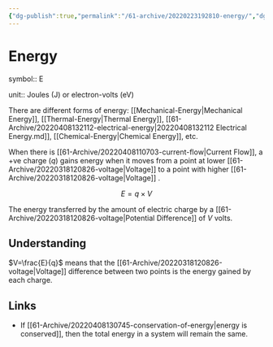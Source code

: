 ```yaml
---
{"dg-publish":true,"permalink":"/61-archive/20220223192810-energy/","dgHomeLink":true,"dgPassFrontmatter":false}
---
```



# Energy

symbol:: E

<!--SR:!2022-04-26,4,270-->

unit:: Joules (J) or electron-volts (eV)

<!--SR:!2022-04-23,1,230-->

There are different forms of energy: [[Mechanical-Energy|Mechanical Energy]], [[Thermal-Energy|Thermal Energy]], [[61-Archive/20220408132112-electrical-energy|20220408132112 Electrical Energy.md]], [[Chemical-Energy|Chemical Energy]], etc.

When there is [[61-Archive/20220408110703-current-flow|Current Flow]], a +ve charge ($q$) gains energy when it moves from a point at lower [[61-Archive/20220318120826-voltage|Voltage]] to a point with higher [[61-Archive/20220318120826-voltage|Voltage]] .

$$
E = q\times V
$$

The energy transferred by the amount of electric charge by a [[61-Archive/20220318120826-voltage|Potential Difference]] of $V$ volts.

## Understanding

$V=\frac{E}{q}$ means that the [[61-Archive/20220318120826-voltage|Voltage]] difference between two points is the energy gained by each charge.

## Links

- If [[61-Archive/20220408130745-conservation-of-energy|energy is conserved]], then the total energy in a system will remain the same.
